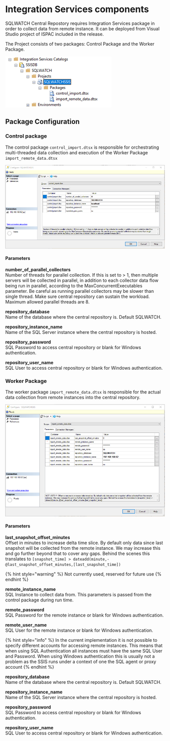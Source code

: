 # Integration Services components

SQLWATCH Central Repostory requires Integration Services package in order to collect data from remote instance. It can be deployed from Visual Studio project of ISPAC included in the release. 

The Project consists of two packages: Control Package and the Worker Package. 

![](../.gitbook/assets/image%20%2814%29.png)

## Package Configuration

### Control package

The control package `control_import.dtsx` is responsible for orchestrating multi-threaded data collection and execution of the Worker Package `import_remote_data.dtsx`

![](../.gitbook/assets/image%20%288%29.png)

#### Parameters

**number\_of\_parallel\_collectors**  
Number of threads for parallel collection. If this is set to &gt; 1, then multiple servers will be collected in parallel, in addition to each collector data flow being run in parallel, according to the MaxConcurrentExecutables parameter. Be careful as running parallel collectors may be slower than single thread. Make sure central repository can sustain the workload. Maximum allowed parallel threads are 8.

**repository\_database**  
Name of the database where the central repository is. Default SQLWATCH.

**repository\_instance\_name**  
Name of the SQL Server instance where the central repository is hosted.

**repository\_password**  
SQL Password to access central repository or blank for Windows authentication.

**repository\_user\_name**  
SQL User to access central repository or blank for Windows authentication.

### Worker Package

The worker package `import_remote_data.dtsx` is responsible for the actual data collection from remote instances into the central repository. 

![](../.gitbook/assets/image%20%2818%29.png)

#### Parameters

**last\_snapshot\_offset\_minutes**  
Offset in minutes to increase delta time slice. By default only data since last snapshot will be collected from the remote instance. We may increase this and go further beyond that to cover any gaps. Behind the scenes this translates to `[snapshot_time] > dateadd(minute,-@last_snapshot_offset_minutes,[last_snapshot_time])`

{% hint style="warning" %}
Not currently used, reserved for future use
{% endhint %}

**remote\_instance\_name**  
SQL Instance to collect data from. This parameters is passed from the control package during run time.

**remote\_password**  
SQL Password for the remote instance or blank for Windows authentication.

**remote\_user\_name**  
SQL User for the remote instance or blank for Windows authentication.

{% hint style="info" %}
In the current implementation it is not possible to specify different accounts for accessing remote instances. This means that when using SQL Authentication all instances must have the same SQL User and Password. When using Windows authentication this is usually not a problem as the SSIS runs under a context of one the SQL agent or proxy account
{% endhint %}

**repository\_database**  
Name of the database where the central repository is. Default SQLWATCH.

**repository\_instance\_name**  
Name of the SQL Server instance where the central repository is hosted.

**repository\_password**  
SQL Password to access central repository or blank for Windows authentication.

**repository\_user\_name**  
SQL User to access central repository or blank for Windows authentication.

